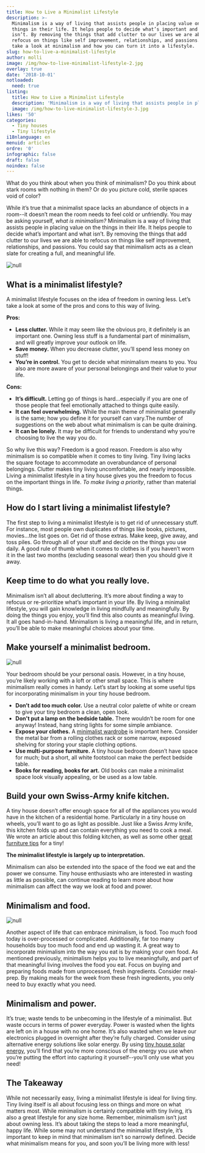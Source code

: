 ```yaml
---
title: How to Live a Minimalist Lifestyle
description: >-
  Minimalism is a way of living that assists people in placing value on the
  things in their life. It helps people to decide what’s important and what
  isn’t. By removing the things that add clutter to our lives we are able to
  refocus on things like self improvement, relationships, and passions. Let's
  take a look at minimalism and how you can turn it into a lifestyle. 
slug: how-to-live-a-minimalist-lifestyle
author: molli
image: /img/how-to-live-minimalist-lifestyle-2.jpg
overlay: true
date: '2018-10-01'
notloaded:
  need: true
listing:
  title: How to Live a Minimalist Lifestyle
  description: 'Minimalism is a way of living that assists people in placing value on the things in their life. It helps people to decide what’s important and what isn’t. By removing the things that add clutter to our lives we are able to refocus on things like self improvement, relationships, and passions. You could say that minimalism acts as a clean slate for creating a full, and meaningful life. A minimalist lifestyle focuses on the idea of freedom in owning less. Let’s take a look at some of the pros and cons to this way of living.'
  image: /img/how-to-live-minimalist-lifestyle-3.jpg
likes: '50'
categories:
  - Tiny houses
  - Tiny lifestyle
i18nlanguage: en
menuid: articles
ordre: '0'
infographic: false
draft: false
noindex: false
---
```

What do you think about when you think of minimalism? Do you think about stark rooms with nothing in them? Or do you picture cold, sterile spaces void of color? 

While it’s true that a minimalist space lacks an abundance of objects in a room--it doesn’t mean the room needs to feel cold or unfriendly. You may be asking yourself, _what is minimalism?_ Minimalism is a way of living that assists people in placing value on the things in their life. It helps people to decide what’s important and what isn’t. By removing the things that add clutter to our lives we are able to refocus on things like self improvement, relationships, and passions. You could say that minimalism acts as a clean slate for creating a full, and meaningful life.

![null](/img/how-to-live-minimalist-lifestyle-4.jpg)

## What is a minimalist lifestyle?

A minimalist lifestyle focuses on the idea of freedom in owning less. Let’s take a look at some of the pros and cons to this way of living.

**Pros:**

* **Less clutter.** While it may seem like the obvious pro, it definitely is an important one. Owning less stuff is a fundamental part of minimalism, and will greatly improve your outlook on life.
* **Save money.** When you decrease clutter, you’ll spend less money on stuff!
* **You’re in control.** You get to decide what minimalism means to you. You also are more aware of your personal belongings and their value to your life.

**Cons:**

* **It’s difficult.** Letting go of things is hard...especially if you are one of those people that feel emotionally attached to things quite easily.
* **It can feel overwhelming.** While the main theme of minimalist generally is the same; how you define it for yourself can vary.The number of suggestions on the web about what minimalism is can be quite draining. 
* **It can be lonely.** It may be difficult for friends to understand why you’re choosing to live the way you do. 

So why live this way? Freedom is a good reason. Freedom is also why minimalism is so compatible when it comes to tiny living. Tiny living lacks the square footage to accommodate an overabundance of personal belongings. Clutter makes tiny living uncomfortable, and nearly impossible. Living a minimalist lifestyle in a tiny house gives you the freedom to focus on the important things in life. _To make living a priority_, rather than material things.

## How do I start living a minimalist lifestyle?

The first step to living a minimalist lifestyle is to get rid of unnecessary stuff. For instance, most people own duplicates of things like books, pictures, movies...the list goes on. Get rid of those extras. Make keep, give away, and toss piles. Go through all of your stuff and decide on the things you use daily. A good rule of thumb when it comes to clothes is if you haven’t worn it in the last two months (excluding seasonal wear) then you should give it away. 

## Keep time to do what you really love.

Minimalism isn’t all about decluttering. It’s more about finding a way to refocus or re-prioritize what’s important in your life. By living a minimalist lifestyle, you will gain knowledge in living mindfully and meaningfully. By doing the things you enjoy, you’ll find this also counts as meaningful living. It all goes hand-in-hand. Minimalism is living a meaningful life, and in return, you’ll be able to make meaningful choices about your time. 

## Make yourself a minimalist bedroom.

![null](/img/how-to-live-minimalist-lifestyle-1.jpg)

Your bedroom should be your personal oasis. However, in a tiny house, you’re likely working with a loft or other small space. This is where minimalism really comes in handy. Let’s start by looking at some useful tips for incorporating minimalism in your tiny house bedroom.

* **Don’t add too much color.** Use a neutral color palette of white or cream to give your tiny bedroom a clean, open look.
* **Don't put a lamp on the bedside table.** There wouldn’t be room for one anyway! Instead, hang string lights for some simple ambiance. 
* **Expose your clothes.** A [minimalist wardrobe](< https://www.tinysociety.co/articles/how-to-create-your-minimalist-wardrobe/>) is important here. Consider the metal bar from a rolling clothes rack or some narrow, exposed shelving for storing your staple clothing options. 
* **Use multi-purpose furniture.** A tiny house bedroom doesn’t have space for much; but a short, all white footstool can make the perfect bedside table.
* **Books for reading, books for art.** Old books can make a minimalist space look visually appealing, or be used as a low table.

## Build your own Swiss-Army knife kitchen.

A tiny house doesn’t offer enough space for all of the appliances you would have in the kitchen of a residential home. Particularly in a tiny house on wheels, you’ll want to go as light as possible. Just like a Swiss Army knife, this kitchen folds up and can contain everything you need to cook a meal. We wrote an article about this folding kitchen, as well as some other [great furniture tips](https://www.tinysociety.co/articles/6-pieces-of-furniture-you-need-in-your-tiny-house/) for a tiny!

**The minimalist lifestyle is largely up to interpretation.**

Minimalism can also be extended into the space of the food we eat and the power we consume. Tiny house enthusiasts who are interested in wasting as little as possible, can continue reading to learn more about how minimalism can affect the way we look at food and power. 

## Minimalism and food.

![null](/img/how-to-live-minimalist-lifestyle-5.jpg)

Another aspect of life that can embrace minimalism, is food. Too much food today is over-processed or complicated. Additionally, far too many households buy too much food and end up wasting it. A great way to incorporate minimalism into the way you eat is by making your own food. As mentioned previously, minimalism helps you to live meaningfully, and part of that meaningful living involves the food you eat. Focus on buying and preparing foods made from unprocessed, fresh ingredients. Consider meal-prep. By making meals for the week from these fresh ingredients, you only need to buy exactly what you need. 

## Minimalism and power.

It’s true; waste tends to be unbecoming in the lifestyle of a minimalist. But waste occurs in terms of power everyday. Power is wasted when the lights are left on in a house with no one home. It’s also wasted when we leave our electronics plugged in overnight after they’re fully charged. Consider using alternative energy solutions like solar energy. By using [tiny house solar energy](https://www.tinysociety.co/articles/how-to-power-tiny-house-with-solar-energy/), you’ll find that you’re more conscious of the energy you use when you’re putting the effort into capturing it yourself--you’ll only use what you need!

## The Takeaway

While not necessarily easy, living a minimalist lifestyle is ideal for living tiny. Tiny living itself is all about focusing less on things and more on what matters most. While minimalism is certainly compatible with tiny living, it’s also a great lifestyle for any size home. Remember, minimalism isn’t just about owning less. It’s about taking the steps to lead a more meaningful, happy life. While some may not understand the minimalist lifestyle, it’s important to keep in mind that minimalism isn’t so narrowly defined. Decide what minimalism means for you, and soon you’ll be living more with less!
